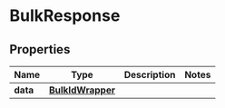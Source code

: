 # BulkResponse

## Properties
Name | Type | Description | Notes
------------ | ------------- | ------------- | -------------
**data** | [**BulkIdWrapper**](BulkIdWrapper.md) |  | 


